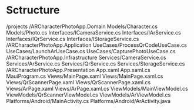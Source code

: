 # Sctructure
/projects
  /ARCharacterPhotoApp.Domain
    Models/Character.cs
    Models/Photo.cs
    Interfaces/ICameraService.cs
    Interfaces/IArService.cs
    Interfaces/IQrService.cs
    Interfaces/IStorageService.cs
  /ARCharacterPhotoApp.Application
    UseCases/ProcessQrCodeUseCase.cs
    UseCases/LaunchArUseCase.cs
    UseCases/CapturePhotoUseCase.cs
  /ARCharacterPhotoApp.Infrastructure
    Services/CameraService.cs
    Services/ArService.cs
    Services/QrService.cs
    Services/StorageService.cs
  /ARCharacterPhotoApp.Presentation
    App.xaml
    App.xaml.cs
    MauiProgram.cs
    Views/MainPage.xaml
    Views/MainPage.xaml.cs
    Views/QrScannerPage.xaml
    Views/QrScannerPage.xaml.cs
    Views/ArPage.xaml
    Views/ArPage.xaml.cs
    ViewModels/MainViewModel.cs
    ViewModels/QrScannerViewModel.cs
    ViewModels/ArViewModel.cs
    Platforms/Android/MainActivity.cs
    Platforms/Android/ArActivity.java
